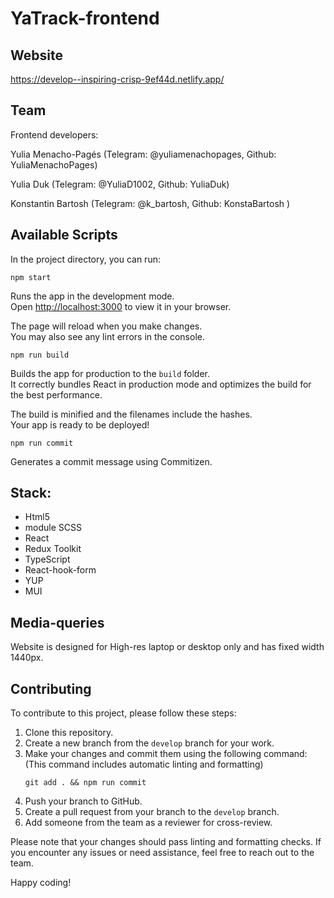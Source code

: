 # YaTrack-frontend

## Website 
https://develop--inspiring-crisp-9ef44d.netlify.app/

## Team
Frontend developers:

Yulia Menacho-Pagés (Telegram: @yuliamenachopages, Github: YuliaMenachoPages)

Yulia Duk (Telegram: @YuliaD1002, Github: YuliaDuk)

Konstantin Bartosh (Telegram: @k_bartosh, Github: KonstaBartosh )

## Available Scripts

In the project directory, you can run:

```
npm start
```

Runs the app in the development mode.\
Open [http://localhost:3000](http://localhost:3000) to view it in your browser.

The page will reload when you make changes.\
You may also see any lint errors in the console.

```
npm run build
```

Builds the app for production to the `build` folder.\
It correctly bundles React in production mode and optimizes the build for the best performance.

The build is minified and the filenames include the hashes.\
Your app is ready to be deployed!

```
npm run commit
```

Generates a commit message using Commitizen.

## Stack:

- Html5
- module SCSS
- React
- Redux Toolkit
- TypeScript
- React-hook-form
- YUP
- MUI

## Media-queries

Website is designed for High-res laptop or desktop only and has fixed width 1440px.

## Contributing

To contribute to this project, please follow these steps:

1. Clone this repository.
2. Create a new branch from the `develop` branch for your work.
3. Make your changes and commit them using the following command:
   (This command includes automatic linting and formatting)
   ```
   git add . && npm run commit
   ```
4. Push your branch to GitHub.
5. Create a pull request from your branch to the `develop` branch.
6. Add someone from the team as a reviewer for cross-review.

Please note that your changes should pass linting and formatting checks. If you encounter any issues or need assistance,
feel free to reach out to the team.

Happy coding!
